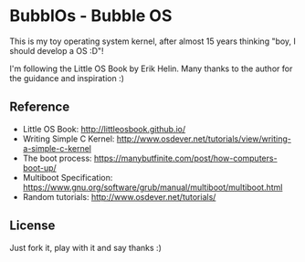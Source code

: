 # BubblOs - Bubble OS

This is my toy operating system kernel, after almost 15 years thinking 
"boy, I should develop a OS :D"!

I'm following the Little OS Book by Erik Helin. Many thanks to the author
for the guidance and inspiration :)

## Reference
- Little OS Book: http://littleosbook.github.io/ 
- Writing Simple C Kernel: http://www.osdever.net/tutorials/view/writing-a-simple-c-kernel
- The boot process: https://manybutfinite.com/post/how-computers-boot-up/ 
- Multiboot Specification: https://www.gnu.org/software/grub/manual/multiboot/multiboot.html
- Random tutorials: http://www.osdever.net/tutorials/

## License

Just fork it, play with it and say thanks :)
